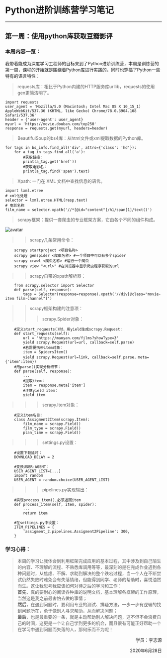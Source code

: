 # Python进阶训练营学习笔记
---
## 第一周：使用python库获取豆瓣影评
### **本周内容一览：**
我带着能成为深度学习工程师的目标来到了Python进阶训练营，本周是训练营的第一周，课程的开始就是围绕着Python库进行实践的，同时也穿插了Python一些特有的语言特性：
>requests库：相比于Python内建的HTTP服务库urllib，requests的使用gen更简洁明了。

    import requests
    user_agent = 'Mozilla/5.0 (Macintosh; Intel Mac OS X 10_15_1) AppleWebKit/537.36 (KHTML, like Gecko) Chrome/78.0.3904.108 Safari/537.36'
    header = {'user-agent': user_agent}
    myurl = 'https://movie.douban.com/top250'
    response = requests.get(myurl, headers=header)

>BeautifulSoup的bs4库：从html文件或xml提取数据的Python库。

    for tags in bs_info.find_all('div', attrs={'class': 'hd'}):
        for a_tag in tags.find_all('a'):
            #获取链接：
            print(a_tag.get('href'))
            #获取电影名：
            print(a_tag.find('span').text)

>Xpath: 一门在 XML 文档中查找信息的语言。

    import lxml.etree
    # xml化处理
    selector = lxml.etree.HTML(resp.text)
    # 电影名称
    film_name = selector.xpath('//*[@id="content"]/h1/span[1]/text()')

>scrapy框架：提供一套爬虫的专业框架方案，它由各个不同的组件构成。

![avatar](https://docs.scrapy.org/en/latest/_images/scrapy_architecture_02.png)

>>scrapy几条常用命令：

        scrapy startproject <项目名称>
        scrapy genspider <爬虫名称> #一个项目中可以有多个spider
        scrapy crawl <爬虫名称> #运行一个爬虫
        scrapy view "<url>" #在浏览器中显示爬虫程序获取的url

>>scrapy自带的xpath解析器：

        from scrapy.selector import Selector
        def parse(self, response):
            tags = Selector(response=response).xpath('//div[@class="movie-item film-channel"]')

>>scrapy框架构建的注意项：
>>>scrapy.Spider对象：

        #定义start_requests()时，用yield生成scrapy.Request:
        def start_requests(self):
            url = 'https://maoyan.com/films?showType=3'
            yield scrapy.Request(url=url, callback=self.parse)
            #若需要携带item对象：
            item = SpidersItem()
            yield scrapy.Request(url=link, callback=self.parse，meta={'item':item})
        #用parse()实现分析细节：
        def parse(self, response):
            ...
            #提取item：
            item = response.meta['item']
            #注意yield item：
            yield item
>>>scrapy.Item对象：

        #定义item名目：
        class Assigment2Item(scrapy.Item):
            film_name = scrapy.Field()
            film_type = scrapy.Field()
            plan_time = scrapy.Field()
>>>settings.py设置：

        #设置下载延时：
        DOWNLOAD_DELAY = 2

        #变换USER-AGENT：
        USER_AGENT_LIST=[...]
        import random
        USER_AGENT = random.choice(USER_AGENT_LIST)
>>>pipelines.py实现输出：

        #实现process_item(),必须返回item
        def process_item(self, item, spider):
            ...
            return item
        
        #在settings.py中设置：
        ITEM_PIPELINES = {
            'assigment_2.pipelines.Assigment2Pipeline': 300,
        }


### **学习心得：**
>本周的学习让我体会到利用框架完成应用的基本过程，其中涉及到自己陌生的内容、不理解的流程、不熟悉库调用等等，最深刻的是在完成作业遇到各种问题时，从焦虑、不解、求助到解决的整个跌宕过程，当一个人在不断尝试仍然失败时难免会有失落情绪，但能得到同学、老师的帮助时，喜悦油然而生。这让我思考我应该如何对待之后的学习和工作：  
>**首先**，真的要耐心的阅读各种库的说明文档，基本理解各框架的工作原理，当然这是我之前最害怕去做的事情；  
>**然后**，在遇到问题时，要利用专业的测试、排疑方法，一步一步有逻辑的找到问题所在，勇于像别人寻求帮助，从而解决问题；  
>**最后**，也是最重要的一条，就是主动帮助别人解决问题，这不但不会浪费自己的时间，这更是一个让自己学到更多的机会，而且很有可能正好帮助一个在学习中遇到问题而失落的人，那何乐而不为呢！

<p align="right">学员：李志源</p>
<p align="right">2020年6月28日</p>
